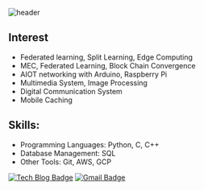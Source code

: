 ![header](https://capsule-render.vercel.app/api?type=waving&height=200&color=gradient&text=Welcome+to+Sunwoo's%20%20Github👋&fontAlign=50&fontSize=31&reversal=true&fontAlignY=50)

## Interest
- Federated learning, Split Learning, Edge Computing
- MEC, Federated Learning, Block Chain Convergence
- AIOT networking with Arduino, Raspberry Pi
- Multimedia System, Image Processing
- Digital Communication System
- Mobile Caching

## Skills:
- Programming Languages: Python, C, C++
- Database Management: SQL
- Other Tools: Git, AWS, GCP

[![Tech Blog Badge](http://img.shields.io/badge/-Tech%20blog-black?style=flat-square&logo=github&link=https://sunoopy.tistory.com/)](https://sunoopy.tistory.com/)
[![Gmail Badge](https://img.shields.io/badge/Gmail-d14836?style=flat-square&logo=Gmail&logoColor=white&link=mailto:swkang.official@gmail.com)](mailto:swknag.official@gmail.com)
